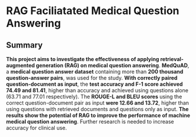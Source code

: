 # RAG Faciliatated Medical Question Answering

## Summary

**This project aims to investigate the effectiveness of applying retrieval-augmented generation (RAG) on medical question answering**. **MedQuAD**, a **medical question answer dataset** containing more than **200 thousand question-answer pairs**, was used for the study. **With correctly paired question-document as input**, the **test accuracy and F-1 score achieved 74.49 and 81.41**, higher than accuracy and achieved using questions alone (63.71 and 77.01 respectively).  The **ROUGE-L and BLEU scores** using the correct question-document pair as input **were 12.66 and 13.72**, higher than using questions with retrieved documents and questions only as input. **The results show the potential of RAG to improve the performance of machine medical question answering**. Further research is needed to increase accuracy for clinical use.
